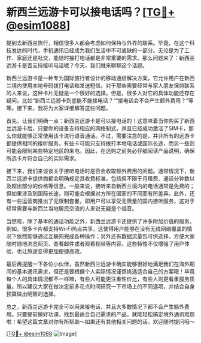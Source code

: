 # 新西兰远游卡可以接电话吗？[[TG💪+ @esim1088](https://t.me/s/esim1088)]

提到去新西兰旅行，相信很多人都会考虑如何保持与外界的联系。毕竟，在这个科技发达的时代，手机通讯已经成为我们生活中不可或缺的一部分。无论是为了工作、家庭还是社交，能随时接打电话都是非常重要的需求。那么问题来了：新西兰远游卡是否支持接听电话呢？今天，我们就来聊聊这个话题。

新西兰远游卡是一种专为国际旅行者设计的移动通信解决方案，它允许用户在新西兰境内使用本地号码拨打电话和发送短信。对于那些需要经常与家人朋友保持联系的人来说，这种卡片无疑是一个很好的选择。但是，很多人对它的具体功能还存在疑问，比如“新西兰远游卡到底能不能接电话？”“接电话会不会产生额外费用？”等等。接下来，我将为大家详细解答这些问题。

首先，让我们明确一点：新西兰远游卡是可以接电话的！这意味着当你购买了新西兰远游卡后，只要你的设备支持相应的网络制式，并且已经成功激活了SIM卡，那么你就能够正常使用该卡进行语音通话。不过，需要注意的是，并非所有的远游卡都提供相同的接听服务。有些卡可能只支持拨打本地电话或国际长途，而另一些则可能会限制某些特定地区的来电。因此，在选购之前务必仔细阅读产品说明，确保所选卡片符合自己的实际需求。

接下来，我们来谈谈关于接听电话时是否会收取额外费用的问题。通常情况下，新西兰远游卡提供商都会明确规定其收费标准，包括但不限于月租费、通话分钟数以及超出部分的价格等信息。一般来说，接听来自新西兰境内的电话通常是免费的；但如果涉及到国际长途，则可能会根据对方所在国家的不同而有所差异。此外，还有一些运营商推出了无限制套餐，即用户可以享受无限量的国内接听服务，这对于经常需要与新西兰当地居民交流的人来说无疑是个福音。

当然啦，除了基本的通话功能之外，新西兰远游卡还提供了许多附加价值的服务。例如，很多卡片都支持Wi-Fi热点共享，这使得用户能够在没有无线网络覆盖的情况下依然能够通过互联网完成各种操作；另外还有数据流量包可供选择，方便大家随时随地浏览网页、查看邮件或者观看视频等内容。这些特性不仅增强了用户体验，也让旅途变得更加便捷高效。

最后再提醒一下各位小伙伴，虽然新西兰远游卡确实能够很好地满足我们在海外期间的基本通讯需求，但还是要根据个人实际情况谨慎挑选适合自己的方案哦！毕竟每个人的具体情况都不一样嘛，有些人可能更注重性价比，有些人则更看重服务质量。所以建议大家在做决定前多花点时间研究一下市场上的不同选项，并结合自身预算做出明智的选择。

总之，新西兰远游卡完全可以用来接电话，并且大多数情况下都不会产生额外费用。只要提前做好功课，找到最适合自己需求的产品，就能轻松搞定境外通讯难题啦！希望这篇文章对你有所帮助～如果还有其他相关问题的话，欢迎随时提问哦～

[[TG💪+ @esim1088](https://t.me/s/esim1088) ![Image](https://i.postimg.cc/4NQfJmqS/Snipaste-2025-05-13-00-14-12.png)]